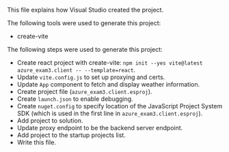 This file explains how Visual Studio created the project.

The following tools were used to generate this project:
- create-vite

The following steps were used to generate this project:
- Create react project with create-vite: `npm init --yes vite@latest azure_exam3.client -- --template=react`.
- Update `vite.config.js` to set up proxying and certs.
- Update `App` component to fetch and display weather information.
- Create project file (`azure_exam3.client.esproj`).
- Create `launch.json` to enable debugging.
- Create `nuget.config` to specify location of the JavaScript Project System SDK (which is used in the first line in `azure_exam3.client.esproj`).
- Add project to solution.
- Update proxy endpoint to be the backend server endpoint.
- Add project to the startup projects list.
- Write this file.
